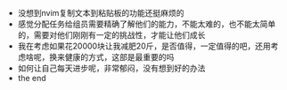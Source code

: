 - 没想到nvim复制文本到粘贴板的功能还挺麻烦的
- 感觉分配任务给组员需要精确了解他们的能力，不能太难的，也不能太简单的，需要对他们刚刚有一定的挑战性，才能让他们成长
- 我在考虑如果花20000块让我减肥20斤，是否值得，一定值得的吧，还用考虑啥呢，换来健康的方式，这部是最重要的吗
- 如何让自己每天进步呢，非常郁闷，没有想到好的办法
- the end
